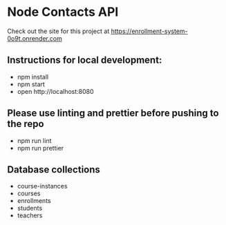 # Node Contacts API
Check out the site for this project at https://enrollment-system-0o9t.onrender.com
## Instructions for local development:
- npm install
- npm start
- open http://localhost:8080

## Please use linting and prettier before pushing to the repo
- npm run lint
- npm run prettier

## Database collections
- course-instances
- courses
- enrollments
- students
- teachers
